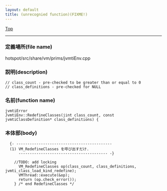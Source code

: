 ```yaml
---
layout: default
title: (unrecognied function)(FIXME!)
---
```

[Top](../index.html)

--- 
### 定義場所(file name)
hotspot/src/share/vm/prims/jvmtiEnv.cpp
### 説明(description)

```
// class_count - pre-checked to be greater than or equal to 0
// class_definitions - pre-checked for NULL
```

### 名前(function name)
```
jvmtiError
JvmtiEnv::RedefineClasses(jint class_count, const jvmtiClassDefinition* class_definitions) {
```

### 本体部(body)
```
  {- -------------------------------------------
  (1) VM_RedefineClasses を呼び出すだけ.
      ---------------------------------------- -}

	//TODO: add locking
	  VM_RedefineClasses op(class_count, class_definitions, jvmti_class_load_kind_redefine);
	  VMThread::execute(&op);
	  return (op.check_error());
	} /* end RedefineClasses */
	
```


